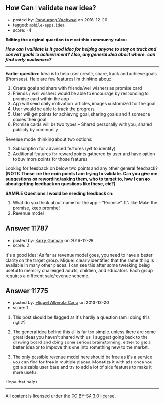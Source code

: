 ## How Can I validate new idea?

- posted by: [Pandurang Yachwad](https://stackexchange.com/users/5211359/pandurang-yachwad) on 2016-12-26
- tagged: `mobile-apps`, `idea`
- score: -4

<p><strong>Editing the original question to meet this community rules:</strong></p>

<p><strong><em>How can I validate is it good idea for helping anyone to stay on track and convert goals to achievement? Also, any general idea about where I can find early customers?</em></strong></p>

<hr>

<p><strong>Earlier question:</strong>
Idea is to help user create, share, track and achieve goals (Promises). Here are few features I’m thinking about:</p>

<ol>
<li>Create goal and share with friends/well wishers as promise card  </li>
<li>Friends / well wishers would be able to encourage by responding to<br>
promise card within the app </li>
<li>App will send daily motivation, articles,    images customized for the goal </li>
<li>User would be able to track the progress </li>
<li>User will get points for achieving goal, sharing goals and if someone copies their goal </li>
<li>Promise cards will be two types – Shared personally with you, shared publicly by community</li>
</ol>

<p>Revenue model thinking about two options:</p>

<ol>
<li>Subscription for advanced features (yet to identify)</li>
<li>Additional features for reward points gathered by user and have option to buy more points for those features</li>
</ol>

<p>Looking for feedback on below two points and any other general feedback?
<strong>(NOTE: These are the main points I am trying to validate. Can you give me suggestions on rewording/asking them, who to target to, how I can go about getting feedback on questions like these, etc?)</strong></p>

<p><strong>SAMPLE Questions I would be needing feedback on:</strong></p>

<ol>
<li>What do you think about name for the app – “Promise”. It’s like Make the promise, keep promise!</li>
<li>Revenue model</li>
</ol>



## Answer 11787

- posted by: [Barry Garman](https://stackexchange.com/users/9920142/barry-garman) on 2016-12-28
- score: 2

<p>It's a good idea! As far as revenue model goes, you need to have a better clarity on the target group. Miguel, clearly identified that the same thing is available in many other places. I can see this after some tweaking being useful to memory challenged adults, children, and educators. Each group requires a different sale/revenue scheme. </p>



## Answer 11775

- posted by: [Miguel Alberola Cano](https://stackexchange.com/users/9733638/miguel-alberola-cano) on 2016-12-26
- score: 1

<ol>
<li><p>This post should be flagged as it's hardly a question (am I doing this right?)</p></li>
<li><p>The general idea behind this all is far too simple, unless there are some great ideas you haven't shared with us. I suggest going back to the drawing board and doing some serious brainstorming, either to get a better idea or to improve this one into something new to the market.</p></li>
<li><p>The only possible revenue model here should be free as it's a service you can find for free in multiple places. Monetize it with ads once you got a sizable user base and try to add a lot of side features to make it more useful.</p></li>
</ol>

<p>Hope that helps.</p>




---

All content is licensed under the [CC BY-SA 3.0 license](https://creativecommons.org/licenses/by-sa/3.0/).
